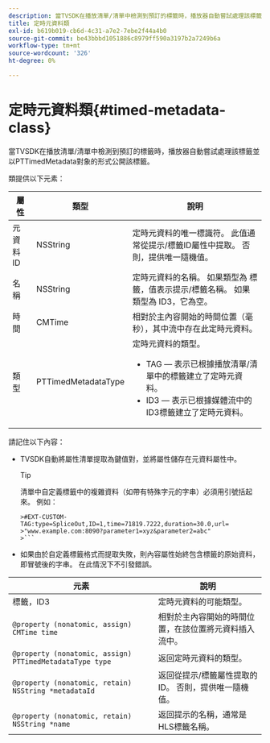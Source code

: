 ```yaml
---
description: 當TVSDK在播放清單/清單中檢測到預訂的標籤時，播放器自動嘗試處理該標籤並以PTTimedMetadata對象的形式公開該標籤。
title: 定時元資料類
exl-id: b619b019-cb6d-4c31-a7e2-7ebe2f44a4b0
source-git-commit: be43bbbd1051886c8979ff590a3197b2a7249b6a
workflow-type: tm+mt
source-wordcount: '326'
ht-degree: 0%

---
```


# 定時元資料類{#timed-metadata-class}

當TVSDK在播放清單/清單中檢測到預訂的標籤時，播放器自動嘗試處理該標籤並以PTTimedMetadata對象的形式公開該標籤。

類提供以下元素：

<table id="table_FFC56AC5B1E04DA99C9309C0223ABA90"> 
 <thead> 
  <tr> 
   <th colname="col1" class="entry"> 屬性 </th> 
   <th colname="col02" class="entry"> 類型 </th> 
   <th colname="col2" class="entry"> 說明 </th> 
  </tr>
 </thead>
 <tbody> 
  <tr> 
   <td colname="col1"> <span class="codeph"> 元資料ID</span> </td> 
   <td colname="col02"><span class="codeph"> NSString</span> </td> 
   <td colname="col2"> 定時元資料的唯一標識符。 此值通常從提示/標籤ID屬性中提取。 否則，提供唯一隨機值。 </td> 
  </tr> 
  <tr> 
   <td colname="col1"><span class="codeph"> 名稱</span> </td> 
   <td colname="col02"><span class="codeph"> NSString</span></td> 
   <td colname="col2"> 定時元資料的名稱。 如果類型為 <span class="codeph"> 標籤</span>，值表示提示/標籤名稱。 如果類型為 <span class="codeph"> ID3</span>，它為空。 </td> 
  </tr> 
  <tr> 
   <td colname="col1"><span class="codeph"> 時間</span> </td> 
   <td colname="col02"><span class="codeph"> CMTime</span></td> 
   <td colname="col2"> 相對於主內容開始的時間位置（毫秒），其中流中存在此定時元資料。 </td> 
  </tr> 
  <tr> 
   <td colname="col1"><span class="codeph"> 類型</span> </td> 
   <td colname="col02"> <span class="codeph"> PTTimedMetadataType</span></td> 
   <td colname="col2">定時元資料的類型。 
    <ul id="ul_70FBFB33E9F846D8B38592560CCE9560"> 
     <li id="li_739D30561BFB4D9B97DF212E4880BA2C">TAG — 表示已根據播放清單/清單中的標籤建立了定時元資料。 </li> 
     <li id="li_E785E1DEF1CC4D9DBE7764E5D05EFAFC">ID3 — 表示已根據媒體流中的ID3標籤建立了定時元資料。 </li> 
    </ul> </td> 
  </tr> 
 </tbody> 
</table>

<!--<a id="section_737CC47997F74F80A3C5C6171ADE120E"></a>-->

請記住以下內容：

* TVSDK自動將屬性清單提取為鍵值對，並將屬性儲存在元資料屬性中。

   >[!TIP]
   >
   >清單中自定義標籤中的複雜資料（如帶有特殊字元的字串）必須用引號括起來。 例如：
   >
   >
   ```
   >#EXT-CUSTOM-TAG:type=SpliceOut,ID=1,time=71819.7222,duration=30.0,url=
   >"www.example.com:8090?parameter1=xyz&parameter2=abc"
   >```

* 如果由於自定義標籤格式而提取失敗，則內容屬性始終包含標籤的原始資料，即冒號後的字串。 在此情況下不引發錯誤。

| 元素 | 說明 |
|---|---|
| 標籤，ID3 | 定時元資料的可能類型。 |
| `@property (nonatomic, assign) CMTime time` | 相對於主內容開始的時間位置，在該位置將元資料插入流中。 |
| `@property (nonatomic, assign) PTTimedMetadataType type` | 返回定時元資料的類型。 |
| `@property (nonatomic, retain) NSString *metadataId` | 返回從提示/標籤屬性提取的ID。 否則，提供唯一隨機值。 |
| `@property (nonatomic, retain) NSString *name` | 返回提示的名稱，通常是HLS標籤名稱。 |
